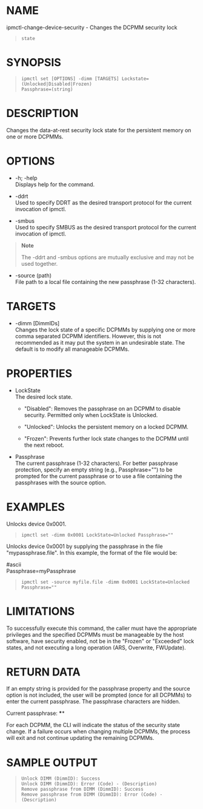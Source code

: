 # NAME

ipmctl-change-device-security - Changes the DCPMM security lock
>     state

# SYNOPSIS

> 
> 
>     ipmctl set [OPTIONS] -dimm [TARGETS] Lockstate=(Unlocked|Disabled|Frozen)
>     Passphrase=(string)

# DESCRIPTION

Changes the data-at-rest security lock state for the persistent memory
on one or more DCPMMs.

# OPTIONS

  - \-h; -help  
    Displays help for the command.

  - \-ddrt  
    Used to specify DDRT as the desired transport protocol for the
    current invocation of ipmctl.

  - \-smbus  
    Used to specify SMBUS as the desired transport protocol for the
    current invocation of ipmctl.

> **Note**
> 
> The -ddrt and -smbus options are mutually exclusive and may not be
> used together.

  - \-source (path)  
    File path to a local file containing the new passphrase (1-32
    characters).

# TARGETS

  - \-dimm \[DimmIDs\]  
    Changes the lock state of a specific DCPMMs by supplying one or more
    comma separated DCPMM identifiers. However, this is not recommended
    as it may put the system in an undesirable state. The default is to
    modify all manageable DCPMMs.

# PROPERTIES

  - LockState  
    The desired lock state.
    
      - "Disabled": Removes the passphrase on an DCPMM to disable
        security. Permitted only when LockState is Unlocked.
    
      - "Unlocked": Unlocks the persistent memory on a locked DCPMM.
    
      - "Frozen": Prevents further lock state changes to the DCPMM until
        the next reboot.

  - Passphrase  
    The current passphrase (1-32 characters). For better passphrase
    protection, specify an empty string (e.g., Passphrase="") to be
    prompted for the current passphrase or to use a file containing the
    passphrases with the source option.

# EXAMPLES

Unlocks device 0x0001.

> 
> 
>     ipmctl set -dimm 0x0001 LockState=Unlocked Passphrase=""

Unlocks device 0x0001 by supplying the passphrase in the file
"mypassphrase.file". In this example, the format of the file would be:

\#ascii  
Passphrase=myPassphrase

> 
> 
>     ipmctl set -source myfile.file -dimm 0x0001 LockState=Unlocked
>     Passphrase=""

# LIMITATIONS

To successfully execute this command, the caller must have the
appropriate privileges and the specified DCPMMs must be manageable by
the host software, have security enabled, not be in the "Frozen" or
"Exceeded" lock states, and not executing a long operation (ARS,
Overwrite, FWUpdate).

# RETURN DATA

If an empty string is provided for the passphrase property and the
source option is not included, the user will be prompted (once for all
DCPMMs) to enter the current passphrase. The passphrase characters are
hidden.

Current passphrase: **\***\*

For each DCPMM, the CLI will indicate the status of the security state
change. If a failure occurs when changing multiple DCPMMs, the process
will exit and not continue updating the remaining DCPMMs.

# SAMPLE OUTPUT

> 
> 
>     Unlock DIMM (DimmID): Success
>     Unlock DIMM (DimmID): Error (Code) - (Description)
>     Remove passphrase from DIMM (DimmID): Success
>     Remove passphrase from DIMM (DimmID): Error (Code) - (Description)

